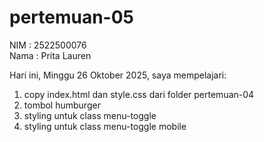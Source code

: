 # pertemuan-05

NIM : 2522500076<br>
Nama : Prita Lauren<br>

Hari ini, Minggu 26 Oktober 2025, saya mempelajari:
<ol>
    <li>copy index.html dan style.css dari folder pertemuan-04</li>
    <li>tombol humburger</li>
    <li>styling untuk class menu-toggle</li>
    <li>styling untuk class menu-toggle mobile</li>
</ol>
